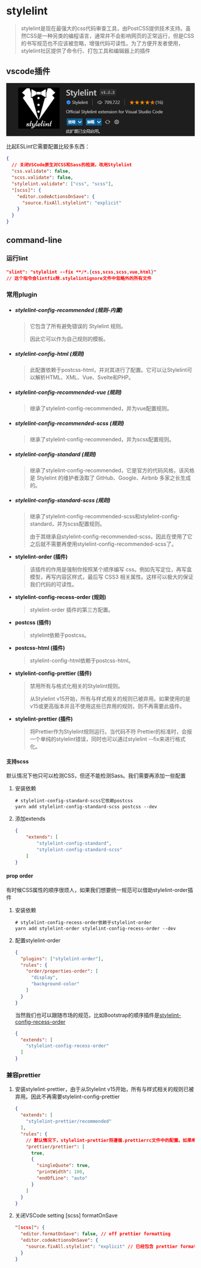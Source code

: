 # stylelint

> stylelint是现在最强大的css代码审查工具，由PostCSS提供技术支持。虽然CSS是一种另类的编程语言，通常并不会影响网页的正常运行，但是CSS的书写规范也不应该被忽略，增强代码可读性。为了方便开发者使用，stylelint社区提供了命令行、打包工具和编辑器上的插件

## vscode插件

![](https://raw.githubusercontent.com/ilmangoi/imgRepo/main/img/Snipaste_2022-06-19_15-38-59.png)

比起ESLint它需要配置比较多东西：

```json
{
  // 关闭VSCode原生对CSS和Sass的检测，改用Stylelint
  "css.validate": false,
  "scss.validate": false,
  "stylelint.validate": ["css", "scss"],
  "[scss]": {
    "editor.codeActionsOnSave": {
      "source.fixAll.stylelint": "explicit"
    }
  }
}
```

## command-line

### 运行lint

```json
"slint": "stylelint --fix **/*.{css,scss,scss,vue,html}"
// 这个指令会lintfix除.stylelintignore文件中忽略外的所有文件
```

### 常用plugin

- ##### stylelint-config-recommended (规则-内置)

  > 它包含了所有避免错误的 Stylelint 规则。
  >
  > 因此它可以作为自己规则的模板。

- ##### stylelint-config-html (规则)

  > 此配置依赖于postcss-html，并对其进行了配置。它可以让Stylelint可以解析HTML、XML、Vue、Svelte和PHP。

- ##### stylelint-config-recommended-vue (规则)

  > 继承了stylelint-config-recommended，并为vue配置规则。

- ##### stylelint-config-recommended-scss (规则)

  > 继承了stylelint-config-recommended，并为scss配置规则。

- ##### stylelint-config-standard  (规则)

  > 继承了stylelint-config-recommended，它是官方的代码风格，该风格是 Stylelint 的维护者汲取了 GitHub、Google、Airbnb 多家之长生成的。

- ##### stylelint-config-standard-scss  (规则)

  > 继承了stylelint-config-recommended-scss和stylelint-config-standard，并为scss配置规则。
  >
  > 由于其继承自stylelint-config-recommended-scss，因此在使用了它之后就不需要再使用stylelint-config-recommended-scss了。

- **stylelint-order (插件)**

  > 该插件的作用是强制你按照某个顺序编写 css。例如先写定位，再写盒模型，再写内容区样式，最后写 CSS3 相关属性。这样可以极大的保证我们代码的可读性。

- **stylelint-config-recess-order (规则)**

  > stylelint-order 插件的第三方配置。

- **postcss  (插件)** 

  > stylelint依赖于postcss。

- **postcss-html (插件)**

  > stylelint-config-html依赖于postcss-html。

- **stylelint-config-prettier (插件)**

  > 禁用所有与格式化相关的Stylelint规则。
  >
  > 从Stylelint v15开始，所有与样式相关的规则已被弃用。如果使用的是v15或更高版本并且不使用这些已弃用的规则，则不再需要此插件。

- **stylelint-prettier (插件)**

  > 将Prettier作为Stylelint规则运行。当代码不符 Prettier的标准时，会报一个单纯的stylelint错误，同时也可以通过stylelint --fix来进行格式化。

#### 支持scss

默认情况下他只可以检测CSS，但还不能检测Sass。我们需要再添加一些配置

1. 安装依赖

   ```shell
   # stylelint-config-standard-scss它依赖postcss
   yarn add stylelint-config-standard-scss postcss --dev
   ```

2. 添加extends

   ```json
   {
       "extends": [
           "stylelint-config-standard",
           "stylelint-config-standard-scss"
       ]
   }
   ```

#### prop order

有时候CSS属性的顺序很烦人，如果我们想要统一规范可以借助stylelint-order插件

1. 安装依赖

   ```shell
   # stylelint-config-recess-order依赖于stylelint-order
   yarn add stylelint-order stylelint-config-recess-order --dev
   ```

2. 配置stylelint-order

   ```json
   {
     "plugins": ["stylelint-order"],
     "rules": {
       "order/properties-order": [
         "display",
         "background-color"
       ]
     }
   }
   ```

   当然我们也可以跟随市场的规范，比如Bootstrap的顺序插件是[stylelint-config-recess-order](https://github.com/stormwarning/stylelint-config-recess-order)

   ```json
   {
     "extends": [
       "stylelint-config-recess-order"
     ]
   }
   ```

### 兼容prettier

1. 安装stylelint-prettier，由于从Stylelint v15开始，所有与样式相关的规则已被弃用。因此不再需要stylelint-config-prettier

   ```json
   {
     "extends": [
       "stylelint-prettier/recommended"
     ],
     "rules": {
       // 默认情况下，stylelint-prettier将遵循.prettierrc文件中的配置。如果希望覆盖.prettierrc文件中的配置才需要该选项
       "prettier/prettier": [
         true,
         {
           "singleQuote": true,
           "printWidth": 100,
           "endOfLine": "auto"
         }
       ]
     }
   }
   ```

2. 关闭VSCode setting [scss] formatOnSave

   ```json
   "[scss]": {
     "editor.formatOnSave": false, // off prettier formatting
     "editor.codeActionsOnSave": {
       "source.fixAll.stylelint": "explicit" // 已经包含 prettier formatting 了
     }
   }
   ```
